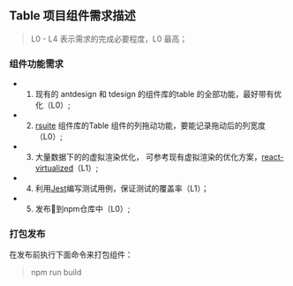 ## Table 项目组件需求描述

> L0 - L4 表示需求的完成必要程度，L0 最高；

### 组件功能需求

+ 1. 现有的 antdesign 和 tdesign 的组件库的table 的全部功能，最好带有优化（L0）;

+ 2. [rsuite](https://rsuitejs.com/en/components/table) 组件库的Table 组件的列拖动功能，要能记录拖动后的列宽度（L0）;

+ 3. 大量数据下的的虚拟渲染优化， 可参考现有虚拟渲染的优化方案，[react-virtualized](https://github.com/bvaughn/react-virtualized)（L1）;

+ 4. 利用[Jest](https://jestjs.io/docs/en/configuration#transform-object-string-string)编写测试用例，保证测试的覆盖率（L1）；

+ 5. 发布到npm仓库中（L0）; 

### 打包发布

在发布前执行下面命令来打包组件：

> npm run build 


<!-- webpack-bundle-analyzer 分析打包后代码体积 -->